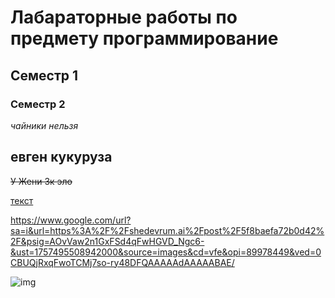 # Лабараторные работы по предмету программирование 
## Семестр 1
### Семестр 2

*чайники нельзя* 
## **евген кукуруза**
~~У Жени 3к эло~~

<ins>текст<ins>


<https://www.google.com/url?sa=i&url=https%3A%2F%2Fshedevrum.ai%2Fpost%2F5f8baefa72b0d42%2F&psig=AOvVaw2n1GxFSd4qFwHGVD_Ngc6-&ust=1757495508942000&source=images&cd=vfe&opi=89978449&ved=0CBUQjRxqFwoTCMj7so-ry48DFQAAAAAdAAAAABAE/>

![img](https://masterpiecer-images.s3.yandex.net/5f8baefa72b0d42:upscaled)
